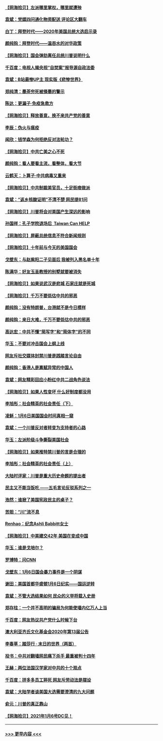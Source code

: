 #### [【网海拾贝】左派哪里掌权，哪里就遭殃](../pages/nsc993/n12715009.md?t=01280602) 
#### [袁斌：党媒四问通化物资配送 评论区大翻车](../pages/nsc993/n12714950.md?t=01280602) 
#### [白丁：拜登时代——2020年美国总统大选启示录](../pages/nsc993/n12714920.md?t=01280602) 
#### [颜纯钩：拜登时代——温吞水的对华政策](../pages/nsc993/n12713245.md?t=01280602) 
#### [【网海拾贝】国会弹劾离任总统川普说明什么](../pages/nsc993/n12712816.md?t=01280602) 
#### [千百度：电视人揭央视“自焚案”报导源自政法委](../pages/nsc993/n12709760.md?t=01280602) 
#### [袁斌：B站最惨UP主 现实版《悲惨世界》](../pages/nsc993/n12709686.md?t=01280602) 
#### [郑纯清：墨茶穷死被搽墨的警示](../pages/nsc993/n12709262.md?t=01280602) 
#### [陈达：更漏子·免疫急救方](../pages/nsc993/n12709244.md?t=01280602) 
#### [【网海拾贝】释放善意，换不来共产党的善意](../pages/nsc993/n12708361.md?t=01280602) 
#### [李辰：伪火与瘟疫](../pages/nsc993/n12707981.md?t=01280602) 
#### [闻欣：钱学森为何拒绝反对法轮功？](../pages/nsc993/n12707407.md?t=01280602) 
#### [【网海拾贝】中共亡美之心不死](../pages/nsc993/n12707621.md?t=01280602) 
#### [颜纯钩：看人要看主流，看整体，看大节](../pages/nsc993/n12707536.md?t=01280602) 
#### [云鹤天：卜算子‧中共病毒又重来](../pages/nsc993/n12707408.md?t=01280602) 
#### [【网海拾贝】中共制裁美官员，十足街痞做派](../pages/nsc993/n12705115.md?t=01280602) 
#### [袁斌：“返乡核酸证明”不清不楚 网民提81问](../pages/nsc993/n12704982.md?t=01280602) 
#### [【网海拾贝】川普将会对美国产生深远的影响](../pages/nsc993/n12703045.md?t=01280602) 
#### [孙国祥：孔子学院退场后  Taiwan Can HELP](../pages/nsc993/n12702430.md?t=01280602) 
#### [【网海拾贝】屏蔽总统信息不符合新闻规则](../pages/nsc993/n12699998.md?t=01280602) 
#### [【网海拾贝】十年前与今天的美国国会](../pages/nsc993/n12696993.md?t=01280602) 
#### [戈壁东：与赵紫阳二子见面后 我被列入黑名单十年](../pages/nsc993/n12696215.md?t=01280602) 
#### [陈满华：好友玉圣教授的别墅就要被消失](../pages/nsc993/n12695411.md?t=01280602) 
#### [【网海拾贝】如果说武汉是悲城 石家庄就是死城](../pages/nsc993/n12694589.md?t=01280602) 
#### [【网海拾贝】千万不要低估中共的邪恶](../pages/nsc993/n12692771.md?t=01280602) 
#### [颜纯钩：没有特朗普，台港就不是今日模样](../pages/nsc993/n12692678.md?t=01280602) 
#### [颜纯钩：来日大难，千万不要低估中共的邪恶](../pages/nsc993/n12692080.md?t=01280602) 
#### [高达宏：中共不懂“简写字”和“简体字”的不同](../pages/nsc993/n12692068.md?t=01280602) 
#### [华玉：不要对冲击国会上纲上线](../pages/nsc993/n12689948.md?t=01280602) 
#### [网友斥社交媒体封禁川普是践踏言论自由](../pages/nsc993/n12687482.md?t=01280602) 
#### [颜纯钩：香港人是禀赋异常的中国人](../pages/nsc993/n12685142.md?t=01280602) 
#### [袁斌：网友精彩回应小粉红中共二战角色说法](../pages/nsc993/n12684994.md?t=01280602) 
#### [【网海拾贝】如果人性变坏 什么好制度都没用](../pages/nsc993/n12683000.md?t=01280602) 
#### [李旭彤：社会精英的社会责任（下）](../pages/nsc993/n12680604.md?t=01280602) 
#### [凌稣：1月6日美国国会时间真相一窥](../pages/nsc993/n12682780.md?t=01280602) 
#### [袁斌：一个川普反对者转变为支持者的心路](../pages/nsc993/n12682700.md?t=01280602) 
#### [华玉：左派阶级斗争撕裂美国社会](../pages/nsc993/n12681226.md?t=01280602) 
#### [【网海拾贝】如果推特禁川普的言是合理的](../pages/nsc993/n12681232.md?t=01280602) 
#### [李旭彤：社会精英的社会责任（上）](../pages/nsc993/n12680501.md?t=01280602) 
#### [大陆时评家：川普是重大历史命题的提出者](../pages/nsc993/n12679904.md?t=01280602) 
#### [民主又不能当饭吃 ——五毛言论反驳系列之一](../pages/nsc993/n12679877.md?t=01280602) 
#### [浩然：谁掀了美国宪政民主的桌子？](../pages/nsc993/n12679850.md?t=01280602) 
#### [苦胆：“川”流不息](../pages/nsc993/n12678388.md?t=01280602) 
#### [Renhao：纪念Ashli Babbitt女士](../pages/nsc993/n12678359.md?t=01280602) 
#### [【网海拾贝】中美建交42年 美国在变成中国](../pages/nsc993/n12678324.md?t=01280602) 
#### [华玉：谁是戈培尔？](../pages/nsc993/n12677515.md?t=01280602) 
#### [罗博特：问CNN](../pages/nsc993/n12677172.md?t=01280602) 
#### [戈壁东：1月6日国会暴力事件是一个阴谋](../pages/nsc993/n12674639.md?t=01280602) 
#### [谢田：美国首都华盛顿1月6日纪实——国运逆转](../pages/nsc993/n12673190.md?t=01280602) 
#### [袁斌：不管大选结果如何 民众的义举将载入史册](../pages/nsc993/n12672787.md?t=01280602) 
#### [郑存柱：一个并不高明的骗局为何能使墙内亿万人上当](../pages/nsc993/n12671449.md?t=01280602) 
#### [千百度：网友热议共产党什么时候下台](../pages/nsc993/n12670442.md?t=01280602) 
#### [澳大利亚齐氏文化基金会2020年第13届公告](../pages/nsc993/n12670273.md?t=01280602) 
#### [李春草：踏莎行 · 末日的世界（两首）](../pages/nsc993/n12670253.md?t=01280602) 
#### [投书：中共对翻墙网民痛下杀手 最重被判十四年](../pages/nsc993/n12670190.md?t=01280602) 
#### [王赫：两位法国汉学家对中共的十个观点](../pages/nsc993/n12669593.md?t=01280602) 
#### [千百度：拼多多员工猝死 网友斥劳动法是摆设](../pages/nsc993/n12668081.md?t=01280602) 
#### [袁斌：大陆学者谈美国大选需要澄清的九大问题](../pages/nsc993/n12668023.md?t=01280602) 
#### [俞元：川普的真正靠山](../pages/nsc993/n12668000.md?t=01280602) 
#### [【网海拾贝】2021年1月6号DC见！](../pages/nsc993/n12664957.md?t=01280602) 

----
#### [ >>> 更早内容 <<< ](../indexes/nsc993-earlier.md)
